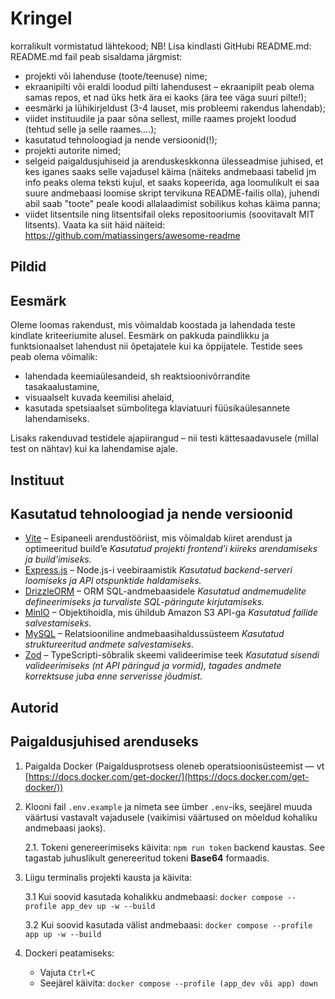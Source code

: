 # Kringel

korralikult vormistatud lähtekood; NB! Lisa kindlasti GitHubi README.md:
README.md fail peab sisaldama järgmist:
- projekti või lahenduse (toote/teenuse) nime;
- ekraanipilti või eraldi loodud pilti lahendusest – ekraanipilt peab olema samas repos, et nad üks hetk ära ei
kaoks (ära tee väga suuri pilte!);
- eesmärki ja lühikirjeldust (3-4 lauset, mis probleemi rakendus lahendab);
- viidet instituudile ja paar sõna sellest, mille raames projekt loodud (tehtud selle ja selle raames....);
- kasutatud tehnoloogiad ja nende versioonid(!);
- projekti autorite nimed;
- selgeid paigaldusjuhiseid ja arenduskeskkonna ülesseadmise juhised, et kes iganes saaks selle
vajadusel käima (näiteks andmebaasi tabelid jm info peaks olema teksti kujul, et saaks kopeerida, aga
loomulikult ei saa suure andmebaasi loomise skript tervikuna README-failis olla), juhendi abil saab
"toote" peale koodi allalaadimist sobilikus kohas käima panna;
- viidet litsentsile ning litsentsifail oleks repositooriumis (soovitavalt MIT litsents).
Vaata ka siit häid näiteid: https://github.com/matiassingers/awesome-readme

## Pildid

## Eesmärk
Oleme loomas rakendust, mis võimaldab koostada ja lahendada teste kindlate kriteeriumite alusel. Eesmärk on pakkuda paindlikku ja funktsionaalset lahendust nii õpetajatele kui ka õppijatele.
Testide sees peab olema võimalik:
- lahendada keemiaülesandeid, sh reaktsioonivõrrandite tasakaalustamine,
- visuaalselt kuvada keemilisi ahelaid,
- kasutada spetsiaalset sümbolitega klaviatuuri füüsikaülesannete lahendamiseks.

Lisaks rakenduvad testidele ajapiirangud – nii testi kättesaadavusele (millal test on nähtav) kui ka lahendamise ajale.

## Instituut

## Kasutatud tehnoloogiad ja nende versioonid
- [Vite](https://vite.dev/) – Esipaneeli arendustööriist, mis võimaldab kiiret arendust ja optimeeritud build’e
  *Kasutatud projekti frontend’i kiireks arendamiseks ja build’imiseks.*
- [Express.js](https://expressjs.com/) – Node.js-i veebiraamistik
  *Kasutatud backend-serveri loomiseks ja API otspunktide haldamiseks.*
- [DrizzleORM](https://orm.drizzle.team/) – ORM SQL-andmebaasidele
  *Kasutatud andmemudelite defineerimiseks ja turvaliste SQL-päringute kirjutamiseks.*
- [MinIO](https://min.io/) – Objektihoidla, mis ühildub Amazon S3 API-ga
  *Kasutatud failide salvestamiseks.*
- [MySQL](https://www.mysql.com/) – Relatsiooniline andmebaasihaldussüsteem
  *Kasutatud struktureeritud andmete salvestamiseks.*
- [Zod](https://zod.dev/) – TypeScripti-sõbralik skeemi valideerimise teek
  *Kasutatud sisendi valideerimiseks (nt API päringud ja vormid), tagades andmete korrektsuse juba enne serverisse jõudmist.*


## Autorid

## Paigaldusjuhised arenduseks
1. Paigalda Docker (Paigaldusprotsess oleneb operatsioonisüsteemist — vt [https://docs.docker.com/get-docker/](https://docs.docker.com/get-docker/))

2. Klooni fail `.env.example` ja nimeta see ümber `.env`-iks, seejärel muuda väärtusi vastavalt vajadusele (vaikimisi väärtused on mõeldud kohaliku andmebaasi jaoks).

   2.1. Tokeni genereerimiseks käivita: `npm run token` backend kaustas. See tagastab juhuslikult genereeritud tokeni **Base64** formaadis.

3. Liigu terminalis projekti kausta ja käivita:

   3.1 Kui soovid kasutada kohalikku andmebaasi: `docker compose --profile app_dev up -w --build`

   3.2 Kui soovid kasutada välist andmebaasi: `docker compose --profile app up -w --build`

4. Dockeri peatamiseks:

   * Vajuta `Ctrl+C`
   * Seejärel käivita: `docker compose --profile (app_dev või app) down`

## 
